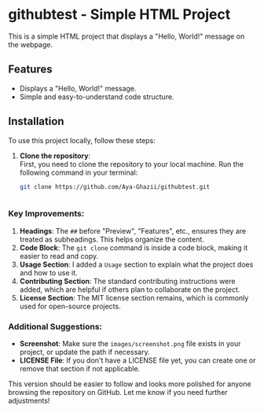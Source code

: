 # githubtest - Simple HTML Project

This is a simple HTML project that displays a "Hello, World!" message on the webpage.



## Features

- Displays a "Hello, World!" message.
- Simple and easy-to-understand code structure.

## Installation

To use this project locally, follow these steps:

1. **Clone the repository**:  
   First, you need to clone the repository to your local machine. Run the following command in your terminal:
   ```bash
   git clone https://github.com/Aya-Ghazii/githubtest.git



### Key Improvements:

1. **Headings**: The `##` before "Preview", "Features", etc., ensures they are treated as subheadings. This helps organize the content.
2. **Code Block**: The `git clone` command is inside a code block, making it easier to read and copy.
3. **Usage Section**: I added a `Usage` section to explain what the project does and how to use it.
4. **Contributing Section**: The standard contributing instructions were added, which are helpful if others plan to collaborate on the project.
5. **License Section**: The MIT license section remains, which is commonly used for open-source projects.

### Additional Suggestions:

- **Screenshot**: Make sure the `images/screenshot.png` file exists in your project, or update the path if necessary.
- **LICENSE File**: If you don't have a LICENSE file yet, you can create one or remove that section if not applicable.

This version should be easier to follow and looks more polished for anyone browsing the repository on GitHub. Let me know if you need further adjustments!
